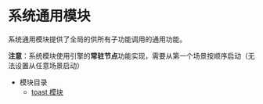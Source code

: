 # 系统通用模块

系统通用模块提供了全局的供所有子功能调用的通用功能。

**注意**：系统模块使用引擎的**常驻节点**功能实现，需要从第一个场景按顺序启动（无法设置从任意场景启动）

- 模块目录
  - [toast 模块](toast.md) 